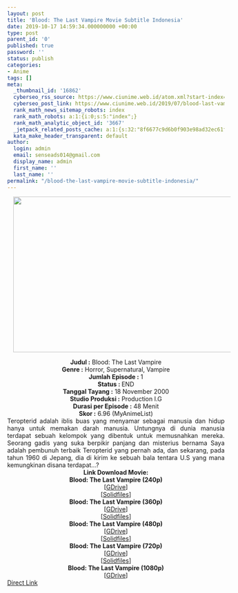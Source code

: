 ```yaml
---
layout: post
title: 'Blood: The Last Vampire Movie Subtitle Indonesia'
date: 2019-10-17 14:59:34.000000000 +00:00
type: post
parent_id: '0'
published: true
password: ''
status: publish
categories:
- Anime
tags: []
meta:
  _thumbnail_id: '16862'
  cyberseo_rss_source: https://www.ciunime.web.id/atom.xml?start-index=2551&max-results=150
  cyberseo_post_link: https://www.ciunime.web.id/2019/07/blood-last-vampire-movie-subtitle.html
  rank_math_news_sitemap_robots: index
  rank_math_robots: a:1:{i:0;s:5:"index";}
  rank_math_analytic_object_id: '3667'
  _jetpack_related_posts_cache: a:1:{s:32:"8f6677c9d6b0f903e98ad32ec61f8deb";a:2:{s:7:"expires";i:1663207862;s:7:"payload";a:0:{}}}
  kata_make_header_transparent: default
author:
  login: admin
  email: senseads014@gmail.com
  display_name: admin
  first_name: ''
  last_name: ''
permalink: "/blood-the-last-vampire-movie-subtitle-indonesia/"
---
```

<div class="separator" style="clear: both; text-align: center;"><a href="https://1.bp.blogspot.com/-eb97iOeC1OM/XUA6MdBjQlI/AAAAAAAAc0s/pBGohhNHjJwG5Vq6db2wj3U36Si1duskACLcBGAs/s1600/Blood%2B-%2BThe%2BLast%2BVampire%2BMovie.jpg" imageanchor="1" style="margin-left: 1em; margin-right: 1em;"><img border="0" data-original-height="720" data-original-width="1280" height="360" src="{{ site.baseurl }}/assets/2019/10/Blood%2B-%2BThe%2BLast%2BVampire%2BMovie.jpg" width="640" /></a></div>
<p>
<div style="text-align: center;"><b>Judul</b><b><b> </b>:</b> Blood: The Last Vampire</div>
<div style="text-align: center;"><b><b>Genre :</b></b> Horror, Supernatural, Vampire</div>
<div style="text-align: center;"><b>Jumlah Episode :</b> 1<br /><b>Status :&nbsp;</b>END<br /><b>Tanggal Tayang :</b> 18 November 2000<br /><b>Studio Produksi :</b> Production I.G<br /><b>Durasi per Episode :</b> 48 Menit</div>
<div style="text-align: center;"><b>Skor :</b> 6.96 (MyAnimeList)</div>
<div style="text-align: center;"></div>
<div style="text-align: justify;"><span class="isi">Teropterid adalah iblis buas yang menyamar sebagai manusia dan hidup hanya untuk memakan darah manusia. Untungnya di dunia manusia terdapat sebuah kelompok yang dibentuk untuk memusnahkan mereka. Seorang gadis yang suka berpikir panjang dan misterius bernama Saya adalah pembunuh terbaik Teropterid yang pernah ada, dan sekarang, pada tahun 1960 di Jepang, dia di kirim ke sebuah bala tentara U.S yang mana kemungkinan disana terdapat…?</span></div>
<div style="text-align: justify;"></div>
<div style="text-align: justify;"></div>
<div style="text-align: center;"><b>Link Download Movie:</b></div>
<div style="text-align: center;"><b>Blood: The Last Vampire (240p)</b></div>
<div style="text-align: center;">[<a href="https://drive.google.com/uc?export=download&amp;id=1rU2A1BXnXD8PL4vYaRE6UAlq5ggyjZL2" target="_blank" rel="noopener">GDrive</a>]<br />[<a href="http://www.solidfiles.com/v/dmkYj7B8kZ66K" target="_blank" rel="noopener">Solidfiles</a>]</div>
<div style="text-align: center;">
<div style="text-align: center;"><b>Blood: The Last Vampire (360p)</b></div>
<div style="text-align: center;">[<a href="https://drive.google.com/uc?export=download&amp;id=1dXiWIpWQzVjOeKJpEz6yTBLTklhts0ID" target="_blank" rel="noopener">GDrive</a>]<br />[<a href="http://www.solidfiles.com/v/yqv4jk36vmLm2" target="_blank" rel="noopener">Solidfiles</a>]</div>
<div style="text-align: center;">
<div style="text-align: center;"><b>Blood: The Last Vampire (480p)</b></div>
<div style="text-align: center;">[<a href="https://drive.google.com/uc?export=download&amp;id=1mUwarZ7LEiKSZFn7wFcYBY_29RkvQLpa" target="_blank" rel="noopener">GDrive</a>]<br />[<a href="http://www.solidfiles.com/v/jee6w5YYdrZ43" target="_blank" rel="noopener">Solidfiles</a>]</div>
<div style="text-align: center;">
<div style="text-align: center;"><b>Blood: The Last Vampire (720p)</b></div>
<div style="text-align: center;">[<a href="https://drive.google.com/uc?export=download&amp;id=1VcpcaDE_q0QTFeNSwhjyN_aCUZOuCcAv" target="_blank" rel="noopener">GDrive</a>]<br />[<a href="http://www.solidfiles.com/v/ennnPA4VVggkK/dl" target="_blank" rel="noopener">Solidfiles</a>]</div>
<div style="text-align: center;">
<div style="text-align: center;"><b>Blood: The Last Vampire (1080p)</b></div>
<div style="text-align: center;">[<a href="https://drive.google.com/uc?id=1GwJhSUzRI1L-SnP7XQrq_E75mf2gtRkz" target="_blank" rel="noopener">GDrive</a>]</div>
</div>
</div>
</div>
</div>
<link rel="stylesheet" href="https://cdnjs.cloudflare.com/ajax/libs/font-awesome/4.7.0/css/font-awesome.min.css" />
<div class="divbtn"> <a href="https://handymansurrender.com/fihup8buzv?key=94550f7ce39444073321dde3b8782f97" class="btn"><i class="fa fa-download"></i> Direct Link</a> </div>
